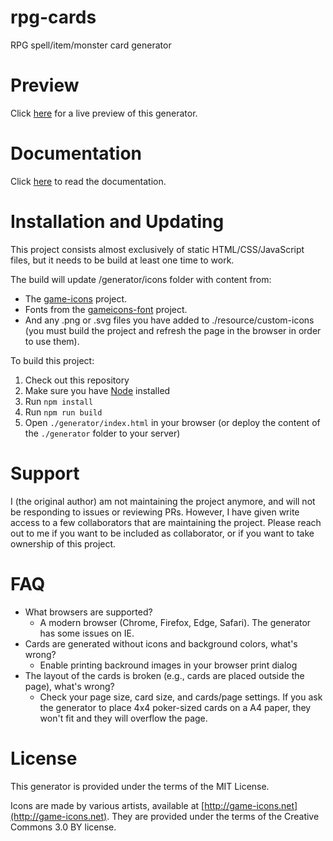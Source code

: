 rpg-cards
=========

RPG spell/item/monster card generator

Preview
=======

Click [here](https://rpg-cards.vercel.app) for a live preview of this generator.

Documentation
=============

Click [here](http://crobi.github.io/rpg-cards/) to read the documentation.

Installation and Updating
=========================

This project consists almost exclusively of static HTML/CSS/JavaScript files, but it needs to be build at least one time to work.

The build will update /generator/icons folder with content from:
- The [game-icons](http://game-icons.net) project.
- Fonts from the [gameicons-font](https://seiyria.com/gameicons-font) project.
- And any .png or .svg files you have added to ./resource/custom-icons (you must build the project and refresh the page in the browser in order to use them).


To build this project:

1. Check out this repository
2. Make sure you have [Node](https://nodejs.org/) installed
3. Run `npm install`
4. Run `npm run build`
5. Open `./generator/index.html` in your browser (or deploy the content of the `./generator` folder to your server)

Support
=======

I (the original author) am not maintaining the project anymore, and will not be responding to issues or reviewing PRs.
However, I have given write access to a few collaborators that are maintaining the project.
Please reach out to me if you want to be included as collaborator, or if you want to take ownership of this project.

FAQ
=====================

- What browsers are supported?
  - A modern browser (Chrome, Firefox, Edge, Safari). The generator has some issues on IE.
- Cards are generated without icons and background colors, what's wrong?
  - Enable printing backround images in your browser print dialog
- The layout of the cards is broken (e.g., cards are placed outside the page), what's wrong?
  - Check your page size, card size, and cards/page settings. If you ask the generator to place 4x4 poker-sized cards on a A4 paper, they won't fit and they will overflow the page.

License
=======

This generator is provided under the terms of the MIT License.

Icons are made by various artists, available at [http://game-icons.net](http://game-icons.net).
They are provided under the terms of the Creative Commons 3.0 BY license.

